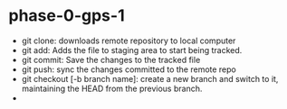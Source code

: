 phase-0-gps-1
=============

- git clone: downloads remote repository to local computer
- git add: Adds the file to staging area to start being tracked.
- git commit: Save the changes to the tracked file
- git push: sync the changes committed to the remote repo
- git checkout [-b branch name]: create a new branch and switch to it, maintaining the HEAD from the previous branch.
-
